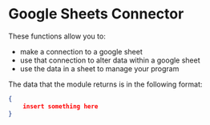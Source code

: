 # Google Sheets Connector

These functions allow you to:

- make a connection to a google sheet
- use that connection to alter data within a google sheet
- use the data in a sheet to manage your program

The data that the module returns is in the following format:

```json
{
    insert something here
}
```

